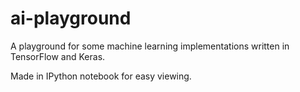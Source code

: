 # ai-playground

A playground for some machine learning implementations written in TensorFlow and Keras.

Made in IPython notebook for easy viewing.
